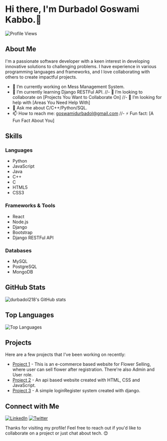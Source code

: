 # Hi there, I'm Durbadol Goswami Kabbo.👋

![Profile Views](https://komarev.com/ghpvc/?username=durbadol218&color=blueviolet)

## About Me

I'm a passionate software developer with a keen interest in developing innovative solutions to challenging problems. I have experience in various programming languages and frameworks, and I love collaborating with others to create impactful projects.

- 🔭 I’m currently working on Mess Management System.
- 🌱 I’m currently learning Django RESTFul API.
//- 👯 I’m looking to collaborate on [Projects You Want to Collaborate On]
//- 🤔 I’m looking for help with [Areas You Need Help With]
- 💬 Ask me about C/C++/Python/SQL.
- 📫 How to reach me: goswamidurbadol@gmail.com
//- ⚡ Fun fact: [A Fun Fact About You]

## Skills

### Languages
- Python
- JavaScript
- Java
- C++
- C
- HTML5
- CSS3

### Frameworks & Tools
- React
- Node.js
- Django
- Bootstrap
- Django RESTFul API

### Databases
- MySQL
- PostgreSQL
- MongoDB

## GitHub Stats

![durbadol218's GitHub stats](https://github-readme-stats.vercel.app/api?username=durbadol218&show_icons=true&theme=radical)

## Top Languages

![Top Languages](https://github-readme-stats.vercel.app/api/top-langs/?username=durbadol218&layout=compact&theme=radical)

## Projects

Here are a few projects that I've been working on recently:

- [Project 1](https://github.com/durbadol218/FlowerWorld-New) - This is an e-commerce based website for Flower Selling, where user can sell flower after registration. There're also Admin and User role.
- [Project 2](https://github.com/durbadol218/SwadhinShop) - An api based website created with HTML, CSS and JavaScript.
- [Project 3](https://github.com/durbadol218/LoginRegister) - A simple loginRegister system created with django.

## Connect with Me

[![LinkedIn](https://img.shields.io/badge/LinkedIn-Connect-blue)](https://www.linkedin.com/in/durbadol-goswami/)
[![Twitter](https://img.shields.io/badge/Twitter-Follow-blue)](https://twitter.com/yourtwitterhandle)

Thanks for visiting my profile! Feel free to reach out if you'd like to collaborate on a project or just chat about tech. 😊

